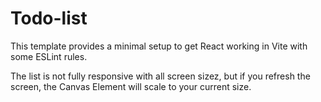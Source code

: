 # Todo-list 

This template provides a minimal setup to get React working in Vite with some ESLint rules.

The list is not fully responsive with all screen sizez, but if you refresh the screen, the Canvas Element will scale to your current size.  

